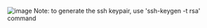 ![image](https://github.com/venkatesh-reddy679/aws_terraform/assets/60383183/19fe0269-9602-4ed9-bb17-05cba27242a8)
Note: to generate the ssh keypair, use 'ssh-keygen -t rsa' command

